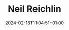 ---
title: "Neil Reichlin"
date: 2024-02-18T11:04:51+01:00
draft: false
image: "img/default.jpg"
description: "Racing Team Coordination"
weight: 1
---